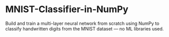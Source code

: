 # MNIST-Classifier-in-NumPy
Build and train a multi-layer neural network from scratch using NumPy to classify handwritten digits from the MNIST dataset — no ML libraries used.
